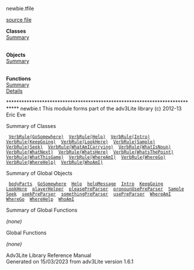 <span class="title">newbie.t</span><span class="type">file</span>

[source file](../source/newbie.t.html)

**Classes**  
[Summary](#_ClassSummary_)  
 

**Objects**  
[Summary](#_ObjectSummary_)  
 

**Functions**  
[Summary](#_FunctionSummary_)  
[Details](#_Functions_)

<div class="fdesc">

\*\*\*\*\*\*\*\*\*\*\*\*\*\*\*\*\*\*\*\*\*\*\*\*\*\*\*\*\*\*\*\*\*\*\*\*\*\*\*\*\*\*\*\*\*\*\*\*\*\*\*\*\*\*\*\*\*\*\*\*\*\*\*\*\*\*\*\*\*\*\*\*\*\*\*\*
newbie.t This module forms part of the adv3Lite library (c) 2012-13 Eric
Eve

</div>

<span id="_ClassSummary_"></span>

<div class="mjhd">

<span class="hdln">Summary of Classes</span>  

</div>

` `[`VerbRule(GoSomewhere)`](../object/VerbRule(GoSomewhere).html)`  `[`VerbRule(Help)`](../object/VerbRule(Help).html)`  `[`VerbRule(Intro)`](../object/VerbRule(Intro).html)`  `[`VerbRule(KeepGoing)`](../object/VerbRule(KeepGoing).html)`  `[`VerbRule(LookHere)`](../object/VerbRule(LookHere).html)`  `[`VerbRule(Sample)`](../object/VerbRule(Sample).html)`  `[`VerbRule(Seek)`](../object/VerbRule(Seek).html)`  `[`VerbRule(WhatAmICarrying)`](../object/VerbRule(WhatAmICarrying).html)`  `[`VerbRule(WhatIsNoun)`](../object/VerbRule(WhatIsNoun).html)`  `[`VerbRule(WhatNext)`](../object/VerbRule(WhatNext).html)`  `[`VerbRule(WhatsHere)`](../object/VerbRule(WhatsHere).html)`  `[`VerbRule(WhatsThePoint)`](../object/VerbRule(WhatsThePoint).html)`  `[`VerbRule(WhatThisGame)`](../object/VerbRule(WhatThisGame).html)`  `[`VerbRule(WhereAmI)`](../object/VerbRule(WhereAmI).html)`  `[`VerbRule(WhereGo)`](../object/VerbRule(WhereGo).html)`  `[`VerbRule(WhereHelp)`](../object/VerbRule(WhereHelp).html)`  `[`VerbRule(WhoAmI)`](../object/VerbRule(WhoAmI).html)`  `
<span id="_ObjectSummary_"></span>

<div class="mjhd">

<span class="hdln">Summary of Global Objects</span>  

</div>

` `[`bodyParts`](../object/bodyParts.html)`  `[`GoSomewhere`](../object/GoSomewhere.html)`  `[`Help`](../object/Help.html)`  `[`helpMessage`](../object/helpMessage.html)`  `[`Intro`](../object/Intro.html)`  `[`KeepGoing`](../object/KeepGoing.html)`  `[`LookHere`](../object/LookHere.html)`  `[`playerHelper`](../object/playerHelper.html)`  `[`pleasePreParser`](../object/pleasePreParser.html)`  `[`pronounUsePreParser`](../object/pronounUsePreParser.html)`  `[`Sample`](../object/Sample.html)`  `[`Seek`](../object/Seek.html)`  `[`seekPreParser`](../object/seekPreParser.html)`  `[`somethingPreParser`](../object/somethingPreParser.html)`  `[`usePreParser`](../object/usePreParser.html)`  `[`WhereAmI`](../object/WhereAmI.html)`  `[`WhereGo`](../object/WhereGo.html)`  `[`WhereHelp`](../object/WhereHelp.html)`  `[`WhoAmI`](../object/WhoAmI.html)`  `
<span id="FunctionSummary_"></span>

<div class="mjhd">

<span class="hdln">Summary of Global Functions</span>  

</div>

*(none)* <span id="_Functions_"></span>

<div class="mjhd">

<span class="hdln">Global Functions</span>  

</div>

*(none)*

<div class="ftr">

Adv3Lite Library Reference Manual  
Generated on 15/03/2023 from adv3Lite version 1.6.1

</div>
